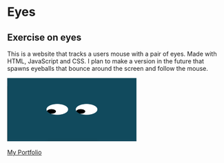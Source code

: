 # Eyes
## Exercise on eyes

This is a website that tracks a users mouse with a pair of eyes. Made with HTML, JavaScript and CSS. I plan to make a version in the future that spawns eyeballs that bounce around the screen and follow the mouse.

<img src="eyes.png" width="300"/>

<a href="https://vegan-morpheus.github.io/">My Portfolio</a>
